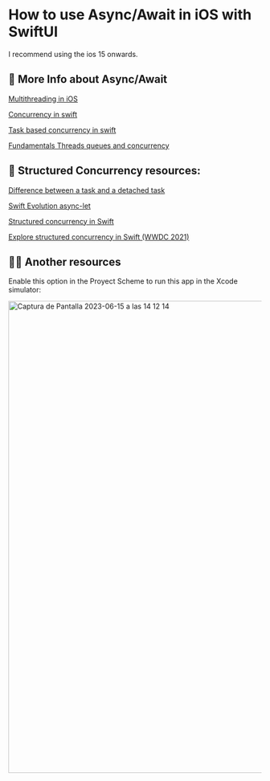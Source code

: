 # How to use Async/Await in iOS with SwiftUI

I recommend using the ios 15 onwards.

## 🔭 More Info about Async/Await

[Multithreading in iOS](https://www.viget.com/articles/concurrency-multithreading-in-ios/)

[Concurrency in swift](https://ali-akhtar.medium.com/concurrency-in-swift-grand-central-dispatch-part-1-945ff05e8863)

[Task based concurrency in swift](https://www.swiftbysundell.com/articles/task-based-concurrency-in-swift/)

[Fundamentals Threads queues and concurrency](https://cocoacasts.com/swift-and-cocoa-fundamentals-threads-queues-and-concurrency)

## 🧩 Structured Concurrency resources:
[Difference between a task and a detached task](https://pages.github.com/](https://www.hackingwithswift.com/quick-start/concurrency/whats-the-difference-between-a-task-and-a-detached-task)https://www.hackingwithswift.com/quick-start/concurrency/whats-the-difference-between-a-task-and-a-detached-task)

[Swift Evolution async-let](https://github.com/apple/swift-evolution/blob/main/proposals/0317-async-let.md)

[Structured concurrency in Swift](https://github.com/apple/swift-evolution/blob/main/proposals/0304-structured-concurrency.md)

[Explore structured concurrency in Swift (WWDC 2021)](https://developer.apple.com/videos/play/wwdc2021/10134/)

## 🧚‍♂️ Another resources
Enable this option in the Proyect Scheme to run this app in the Xcode simulator:

<img width="940" alt="Captura de Pantalla 2023-06-15 a las 14 12 14" src="https://github.com/EstrHuP/async-await-iOS/assets/75578645/2e800bea-5b64-47d1-a985-ad2d5f943cae">

